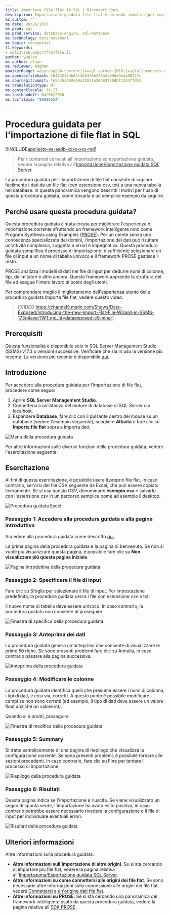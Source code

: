 ```yaml
---
title: Importare file flat in SQL | Microsoft Docs
description: Importazione guidata file flat è un modo semplice per copiare dati da un file CSV o TXT a una nuova tabella di database. In questo articolo viene illustrato come e quando usare la procedura guidata.
ms.custom: ''
ms.date: 09/26/2017
ms.prod: sql
ms.prod_service: database-engine, sql-database
ms.technology: data-movement
ms.topic: conceptual
f1_keywords:
- sql13.swb.importflatfile.f1
author: yualan
ms.author: alayu
ms.reviewer: maghan
monikerRange: =azuresqldb-current||>=sql-server-2016||=sqlallproducts-allversions||>=sql-server-linux-2017||=azuresqldb-mi-current
ms.openlocfilehash: f04842324642c3d24f8b378a3c096e94aa96227c
ms.sourcegitcommit: fe5c45a492e19a320a1a36b037704bf132dffd51
ms.translationtype: HT
ms.contentlocale: it-IT
ms.lasthandoff: 04/08/2020
ms.locfileid: "80980554"
---
```

# <a name="import-flat-file-to-sql-wizard"></a>Procedura guidata per l'importazione di file flat in SQL
[!INCLUDE[appliesto-ss-asdb-xxxx-xxx-md](../../includes/appliesto-ss-asdb-xxxx-xxx-md.md)]
> Per i contenuti correlati all'importazione ed esportazione guidata, vedere la pagina relativa all'[Importazione/Esportazione guidata SQL Server](https://docs.microsoft.com/sql/integration-services/import-export-data/import-and-export-data-with-the-sql-server-import-and-export-wizard).

La procedura guidata per l'importazione di file flat consente di copiare facilmente i dati da un file flat (con estensione csv, txt) a una nuova tabella nel database. In questa panoramica vengono descritti i motivi per l'uso di questa procedura guidata, come trovarla e un semplice esempio da seguire.

## <a name="why-would-i-use-this-wizard"></a>Perché usare questa procedura guidata?
Questa procedura guidata è stata creata per migliorare l'esperienza di importazione corrente sfruttando un framework intelligente noto come Program Synthesis using Examples ([PROSE](https://microsoft.github.io/prose/)). Per un utente senza una conoscenza specializzata dei domini, l'importazione dei dati può risultare un'attività complessa, soggetta a errori e impegnativa. Questa procedura guidata semplifica il processo di importazione: è sufficiente selezionare un file di input e un nome di tabella univoco e il framework PROSE gestisce il resto.

PROSE analizza i modelli di dati nel file di input per dedurre nomi di colonne, tipi, delimitatori e altro ancora. Questo framework apprende la struttura del file ed esegue l'intero lavoro al posto degli utenti.

Per comprendere meglio il miglioramento dell'esperienza utente della procedura guidata Importa file flat, vedere questo video:

> [!VIDEO https://channel9.msdn.com/Shows/Data-Exposed/Introducing-the-new-Import-Flat-File-Wizard-in-SSMS-173/player?WT.mc_id=dataexposed-c9-niner]

## <a name="prerequisites"></a>Prerequisiti
Questa funzionalità è disponibile solo in SQL Server Management Studio (SSMS) v17.3 o versioni successive. Verificare che sia in uso la versione più recente. La versione più recente è disponibile [qui](https://docs.microsoft.com/sql/ssms/download-sql-server-management-studio-ssms).
 
## <a name="getting-started"></a><a id="started"></a>Introduzione
Per accedere alla procedura guidata per l'importazione di file flat, procedere come segue:

1. Aprire **SQL Server Management Studio**.
2. Connettersi a un'istanza del motore di database di SQL Server o a localhost.
3. Espandere **Database**, fare clic con il pulsante destro del mouse su un database (vedere l'esempio seguente), scegliere **Attività** e fare clic su **Importa file flat** sopra a Importa dati.

![Menu della procedura guidata](media/import-flat-file-wizard/importffmenu.png)

Per altre informazioni sulle diverse funzioni della procedura guidata, vedere l'esercitazione seguente:

## <a name="tutorial"></a>Esercitazione
Ai fini di questa esercitazione, è possibile usare il proprio file flat. In caso contrario, servirsi del file CSV seguente da Excel, che può essere copiato liberamente. Se si usa questo CSV, denominarlo **esempio.csv** e salvarlo con l'estensione csv in un percorso semplice come ad esempio il desktop.

![Procedura guidata Excel](media/import-flat-file-wizard/importffexample.png)

### <a name="step-1-access-wizard-and-intro-page"></a>Passaggio 1: Accedere alla procedura guidata e alla pagina introduttiva
Accedere alla procedura guidata come descritto [qui](#started).

La prima pagina della procedura guidata è la pagina di benvenuto. Se non si vuole più visualizzare questa pagina, è possibile fare clic su **Non visualizzare più questa pagina iniziale**.

![Pagina introduttiva della procedura guidata](media/import-flat-file-wizard/importffintro.png)

### <a name="step-2-specify-input-file"></a>Passaggio 2: Specificare il file di input
Fare clic su Sfoglia per selezionare il file di input. Per impostazione predefinita, la procedura guidata cerca i file con estensione csv e txt. 

Il nuovo nome di tabella deve essere univoco. In caso contrario, la procedura guidata non consente di proseguire.

![Finestra di specifica della procedura guidata](media/import-flat-file-wizard/importffspecify.png)

### <a name="step-3-preview-data"></a>Passaggio 3: Anteprima dei dati
La procedura guidata genera un'anteprima che consente di visualizzare le prime 50 righe. Se sono presenti problemi fare clic su Annulla, in caso contrario passare alla pagina successiva.

![Anteprima della procedura guidata](media/import-flat-file-wizard/importffpreview.png)

### <a name="step-4-modify-columns"></a>Passaggio 4: Modificare le colonne
La procedura guidata identifica quelli che presume essere i nomi di colonna, i tipi di dati, e così via, corretti. A questo punto è possibile modificare i campi se non sono corretti (ad esempio, il tipo di dati deve essere un valore float anziché un valore int).

Quando si è pronti, proseguire.

![Finestra di modifica della procedura guidata](media/import-flat-file-wizard/importffmodify.png)

### <a name="step-5-summary"></a>Passaggio 5: Summary
Si tratta semplicemente di una pagina di riepilogo che visualizza la configurazione corrente. Se sono presenti problemi, è possibile tornare alle sezioni precedenti. In caso contrario, fare clic su Fine per tentare il processo di importazione.

![Riepilogo della procedura guidata](media/import-flat-file-wizard/importffsummary.png)

### <a name="step-6-results"></a>Passaggio 6: Risultati
Questa pagina indica se l'importazione è riuscita. Se viene visualizzato un segno di spunta verde, l'importazione ha avuto esito positivo, in caso contrario potrebbe essere necessario rivedere la configurazione o il file di input per individuare eventuali errori.

![Risultati della procedura guidata](media/import-flat-file-wizard/importffresults.png)

## <a name="learn-more"></a>Ulteriori informazioni

Altre informazioni sulla procedura guidata.
 
- **Altre informazioni sull'importazione di altre origini**. Se si sta cercando di importare più file flat, vedere la pagina relativa all'[Importazione/Esportazione guidata SQL Server](https://docs.microsoft.com/sql/integration-services/import-export-data/import-and-export-data-with-the-sql-server-import-and-export-wizard).
- **Altre informazioni su come connettersi alle origini dei file flat**. Se sono necessarie altre informazioni sulla connessione alle origini dei file flat, vedere [Connettersi a un'origine dati file flat](https://docs.microsoft.com/sql/integration-services/import-export-data/connect-to-a-flat-file-data-source-sql-server-import-and-export-wizard).
- **Altre informazioni su PROSE**. Se si sta cercando una panoramica del framework intelligente usato da questa procedura guidata, vedere la pagina relativa all'[SDK PROSE](https://microsoft.github.io/prose/).

